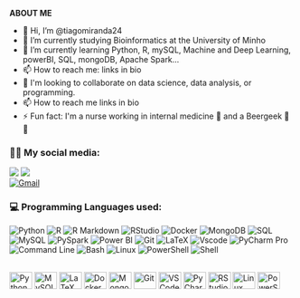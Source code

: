 
**ABOUT ME**

- 👋 Hi, I’m @tiagomiranda24
- 🔭 I’m currently studying Bioinformatics at the University of Minho
- 🌱 I’m currently learning Python, R, mySQL, Machine and Deep Learning, powerBI, SQL, mongoDB, Apache Spark...
- 📫 How to reach me: links in bio
- 💞️ I'm looking to collaborate on data science, data analysis, or programming.
- 📫 How to reach me links in bio
- ⚡ Fun fact: I'm a nurse working in internal medicine 🏥 and a Beergeek 🍺😊

<h3 align="left">💬📧 My social media:</h3>
  <div> 
  <a href="https://www.linkedin.com/in/tiago-miranda-b9761b110/" target="_blank"><img src="https://img.shields.io/badge/-LinkedIn-%230077B5?style=for-the-badge&logo=linkedin&logoColor=white" target="_blank"></a>
  <a href = "mailto:tiagopmiranda24@gmail.com"><img src="https://img.shields.io/badge/-Gmail-%23333?style=for-the-badge&logo=gmail&logoColor=red" target="_blank"></a> 
  </div>
  <a href="mailto:tiagopmiranda24@gmail.com" target="_blank">
  <img src="https://img.shields.io/badge/-Gmail-%23333?style=for-the-badge&logo=gmail&logoColor=red" alt="Gmail">
</a>

<h3 align="left">💻 Programming Languages used:</h3>

![Python](https://img.shields.io/badge/Python-3776AB?style=for-the-badge&logo=python&logoColor=white)
![R](https://img.shields.io/badge/R-276DC3?style=for-the-badge&logo=r&logoColor=white)
![R Markdown](https://img.shields.io/badge/R%20Markdown-1572B6?style=for-the-badge&logo=rmarkdown&logoColor=white)
![RStudio](https://img.shields.io/badge/RStudio-276DC3?style=for-the-badge&logo=rstudio&logoColor=white)
![Docker](https://img.shields.io/badge/docker-ff0000?style=for-the-badge&logo=docker&logoColor=white)
![MongoDB](https://img.shields.io/badge/MongoDB-47A248?style=for-the-badge&logo=mongodb&logoColor=white)
![SQL](https://img.shields.io/badge/SQL-4479A1?style=for-the-badge&logo=sql&logoColor=white)
![MySQL](https://img.shields.io/badge/MySQL-005C84?style=for-the-badge&logo=mysql&logoColor=white)
![PySpark](https://img.shields.io/badge/PySpark-E25A1C?style=for-the-badge&logo=apache-spark&logoColor=white)
![Power BI](https://img.shields.io/badge/Power%20BI-F2C811?style=for-the-badge&logo=powerbi&logoColor=black)
![Git](https://img.shields.io/badge/Git-F05032?style=for-the-badge&logo=git&logoColor=white)
![LaTeX](https://img.shields.io/badge/latex-%23008080.svg?style=for-the-badge&logo=latex&logoColor=white)
![Vscode](https://img.shields.io/badge/Vscode-007ACC?style=for-the-badge&logo=visual-studio-code&logoColor=white)
![PyCharm Pro](https://img.shields.io/badge/PyCharm_Pro-000000?style=for-the-badge&logo=pycharm&logoColor=white)
![Command Line](https://img.shields.io/badge/Command%20Line-000000?style=for-the-badge&logo=gnu-bash&logoColor=white)
![Bash](https://img.shields.io/badge/Bash-4EAA25?style=for-the-badge&logo=gnu-bash&logoColor=white)
![Linux](https://img.shields.io/badge/Linux-FCC624?style=for-the-badge&logo=linux&logoColor=black)
![PowerShell](https://img.shields.io/badge/PowerShell-5391FE?style=for-the-badge&logo=powershell&logoColor=white)
![Shell](https://img.shields.io/badge/Shell-121011?style=for-the-badge&logo=gnu-bash&logoColor=white)


<div style="display: inline_block"><br>
  <img align="center" alt="Python" height="30" width="40" src="https://cdn.jsdelivr.net/gh/devicons/devicon@latest/icons/python/python-original.svg" />
  <img align="center" alt="MySQL" height="30" width="40" src="https://cdn.jsdelivr.net/gh/devicons/devicon@latest/icons/mysql/mysql-original.svg" />
  <img align="center" alt="LaTeX" height="30" width="40" src="https://cdn.jsdelivr.net/gh/devicons/devicon@latest/icons/latex/latex-original.svg" />
  <img align="center" alt="Docker" height="30" width="40" src="https://cdn.jsdelivr.net/gh/devicons/devicon@latest/icons/docker/docker-original.svg" />
  <img align="center" alt="MongoDB" height="30" width="40" src="https://cdn.jsdelivr.net/gh/devicons/devicon@latest/icons/mongodb/mongodb-original.svg" />
  <img align="center" alt="Git" height="30" width="40" src="https://cdn.jsdelivr.net/gh/devicons/devicon@latest/icons/git/git-original.svg" />
  <img align="center" alt="VSCode" height="30" width="40" src="https://cdn.jsdelivr.net/gh/devicons/devicon@latest/icons/vscode/vscode-original.svg" />
  <img align="center" alt="PyCharm Pro" height="30" width="40" src="https://resources.jetbrains.com/storage/products/company/brand/logos/PyCharm_icon.svg" />
  <img align="center" alt="RStudio" height="30" width="40" src="https://upload.wikimedia.org/wikipedia/commons/d/d0/RStudio_logo_flat.svg" />
  <img align="center" alt="Linux" height="30" width="40" src="https://cdn.jsdelivr.net/gh/devicons/devicon@latest/icons/linux/linux-original.svg" />
  <img align="center" alt="PowerShell" height="30" width="40" src="https://upload.wikimedia.org/wikipedia/commons/2/2f/PowerShell_5.0_icon.png" />
</div>
